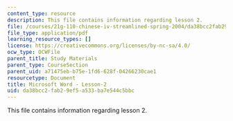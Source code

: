 ```yaml
---
content_type: resource
description: This file contains information regarding lesson 2.
file: /courses/21g-110-chinese-iv-streamlined-spring-2004/da38bcc2fab29ef5a533ba7e544c5bbc_MIT21G_110S04_Lesson_2.pdf
file_type: application/pdf
learning_resource_types: []
license: https://creativecommons.org/licenses/by-nc-sa/4.0/
ocw_type: OCWFile
parent_title: Study Materials
parent_type: CourseSection
parent_uid: a71475eb-b75e-1fd6-628f-04266230cae1
resourcetype: Document
title: Microsoft Word - Lesson-2
uid: da38bcc2-fab2-9ef5-a533-ba7e544c5bbc
---
```

This file contains information regarding lesson 2.